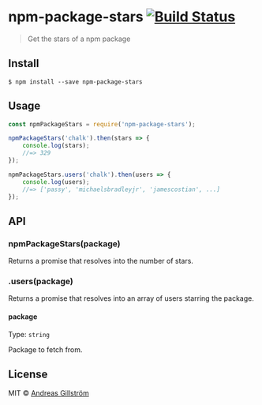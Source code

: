 # npm-package-stars [![Build Status](https://travis-ci.org/gillstrom/npm-package-stars.svg?branch=master)](https://travis-ci.org/gillstrom/npm-package-stars)

> Get the stars of a npm package


## Install

```
$ npm install --save npm-package-stars
```


## Usage

```js
const npmPackageStars = require('npm-package-stars');

npmPackageStars('chalk').then(stars => {
	console.log(stars);
	//=> 329
});

npmPackageStars.users('chalk').then(users => {
	console.log(users);
	//=> ['passy', 'michaelsbradleyjr', 'jamescostian', ...]
});
```


## API

### npmPackageStars(package)

Returns a promise that resolves into the number of stars.

### .users(package)

Returns a promise that resolves into an array of users starring the package.

#### package

Type: `string`

Package to fetch from.


## License

MIT © [Andreas Gillström](http://github.com/gillstrom)
